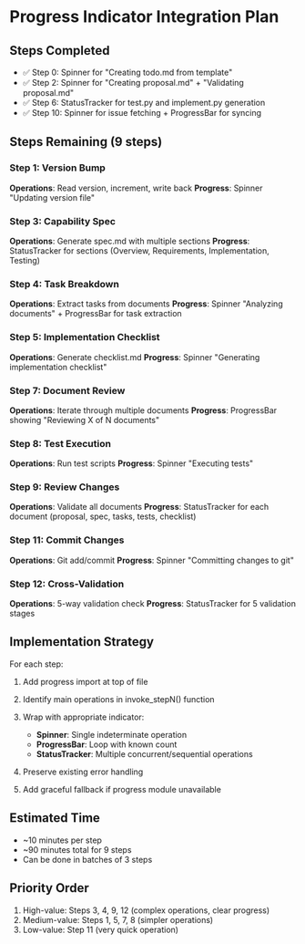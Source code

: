 # Progress Indicator Integration Plan

## Steps Completed
- ✅ Step 0: Spinner for "Creating todo.md from template"
- ✅ Step 2: Spinner for "Creating proposal.md" + "Validating proposal.md"
- ✅ Step 6: StatusTracker for test.py and implement.py generation
- ✅ Step 10: Spinner for issue fetching + ProgressBar for syncing

## Steps Remaining (9 steps)

### Step 1: Version Bump
**Operations**: Read version, increment, write back
**Progress**: Spinner "Updating version file"

### Step 3: Capability Spec  
**Operations**: Generate spec.md with multiple sections
**Progress**: StatusTracker for sections (Overview, Requirements, Implementation, Testing)

### Step 4: Task Breakdown
**Operations**: Extract tasks from documents
**Progress**: Spinner "Analyzing documents" + ProgressBar for task extraction

### Step 5: Implementation Checklist
**Operations**: Generate checklist.md
**Progress**: Spinner "Generating implementation checklist"

### Step 7: Document Review
**Operations**: Iterate through multiple documents
**Progress**: ProgressBar showing "Reviewing X of N documents"

### Step 8: Test Execution
**Operations**: Run test scripts
**Progress**: Spinner "Executing tests"

### Step 9: Review Changes
**Operations**: Validate all documents
**Progress**: StatusTracker for each document (proposal, spec, tasks, tests, checklist)

### Step 11: Commit Changes
**Operations**: Git add/commit
**Progress**: Spinner "Committing changes to git"

### Step 12: Cross-Validation
**Operations**: 5-way validation check
**Progress**: StatusTracker for 5 validation stages

## Implementation Strategy

For each step:
1. Add progress import at top of file
2. Identify main operations in invoke_stepN() function
3. Wrap with appropriate indicator:
   - **Spinner**: Single indeterminate operation
   - **ProgressBar**: Loop with known count
   - **StatusTracker**: Multiple concurrent/sequential operations

4. Preserve existing error handling
5. Add graceful fallback if progress module unavailable

## Estimated Time
- ~10 minutes per step
- ~90 minutes total for 9 steps
- Can be done in batches of 3 steps

## Priority Order
1. High-value: Steps 3, 4, 9, 12 (complex operations, clear progress)
2. Medium-value: Steps 1, 5, 7, 8 (simpler operations)
3. Low-value: Step 11 (very quick operation)

